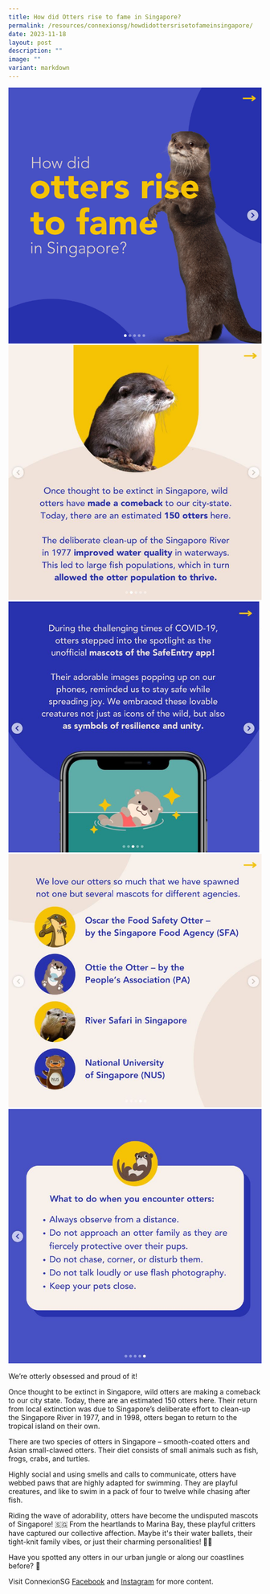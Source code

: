 ```yaml
---
title: How did Otters rise to fame in Singapore?
permalink: /resources/connexionsg/howdidottersrisetofameinsingapore/
date: 2023-11-18
layout: post
description: ""
image: ""
variant: markdown
---
```

![](/images/connexionsg/2023/Otters_IG.png)
![](/images/connexionsg/2023/otter2.jpg)
![](/images/connexionsg/2023/otter3.jpg)
![](/images/connexionsg/2023/otter4.jpg)
![](/images/connexionsg/2023/otter5.jpg)



We’re otterly obsessed and proud of it!

Once thought to be extinct in Singapore, wild otters are making a comeback to our city state. Today, there are an estimated 150 otters here. Their return from local extinction was due to Singapore’s deliberate effort to clean-up the Singapore River in 1977, and in 1998, otters began to return to the tropical island on their own.

There are two species of otters in Singapore – smooth-coated otters and Asian small-clawed otters. Their diet consists of small animals such as fish, frogs, crabs, and turtles.

Highly social and using smells and calls to communicate, otters have webbed paws that are highly adapted for swimming. They are playful creatures, and like to swim in a pack of four to twelve while chasing after fish.

Riding the wave of adorability, otters have become the undisputed mascots of Singapore! 🇸🇬 From the heartlands to Marina Bay, these playful critters have captured our collective affection. Maybe it's their water ballets, their tight-knit family vibes, or just their charming personalities! 🦦💕

Have you spotted any otters in our urban jungle or along our coastlines before? 👀

Visit ConnexionSG [Facebook](https://www.facebook.com/ConnexionSG) and [Instagram](https://www.instagram.com/connexionsg/) for more content.
